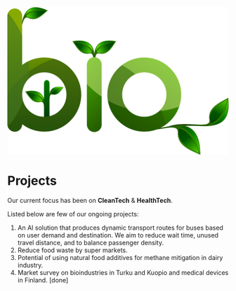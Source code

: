 <img src="/assets/img/bio.png">

Projects
=

Our current focus has been on **CleanTech** & **HealthTech**.

Listed below are few of our ongoing projects: 

1. An AI solution that produces dynamic transport routes for buses based on user demand and destination. We aim to reduce wait time, unused travel distance, and to balance passenger density.
1. Reduce food waste by super markets.
1. Potential of using natural food additives for methane mitigation in dairy industry.
1. Market survey on bioindustries in Turku and Kuopio and medical devices in Finland. [done]
